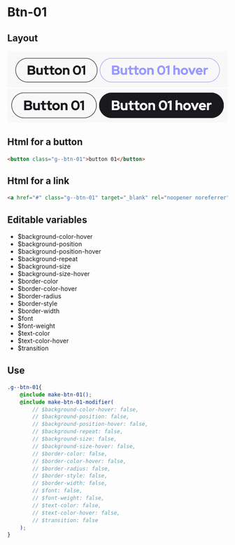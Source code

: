 # Btn-01

## Layout

![alt text][btn-01]
![alt text][btn-01--second]

[btn-01]: /src/img/global-components/btn/g--btn-01.png
[btn-01--second]: /src/img/global-components/btn/g--btn-01--second.png

## Html for a button

```html
<button class="g--btn-01">button 01</button>
```

## Html for a link

```html
<a href="#" class="g--btn-01" target="_blank" rel="noopener noreferrer">button 01</a>
```

## Editable variables

- $background-color-hover
- $background-position
- $background-position-hover
- $background-repeat
- $background-size
- $background-size-hover
- $border-color
- $border-color-hover
- $border-radius
- $border-style
- $border-width
- $font
- $font-weight
- $text-color
- $text-color-hover
- $transition

## Use

```scss
.g--btn-01{
    @include make-btn-01();
    @include make-btn-01-modifier(
        // $background-color-hover: false,
        // $background-position: false,
        // $background-position-hover: false,
        // $background-repeat: false,
        // $background-size: false,
        // $background-size-hover: false,
        // $border-color: false,
        // $border-color-hover: false,
        // $border-radius: false,
        // $border-style: false,
        // $border-width: false,
        // $font: false,
        // $font-weight: false,
        // $text-color: false,
        // $text-color-hover: false,
        // $transition: false
    );
}
```
